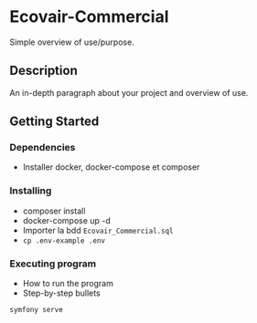 # Ecovair-Commercial

Simple overview of use/purpose.

## Description

An in-depth paragraph about your project and overview of use.

## Getting Started

### Dependencies

* Installer docker, docker-compose et composer


### Installing

* composer install
* docker-compose up -d
* Importer la bdd `Ecovair_Commercial.sql`
* ``cp .env-example .env``

### Executing program

* How to run the program
* Step-by-step bullets
```
symfony serve
```

